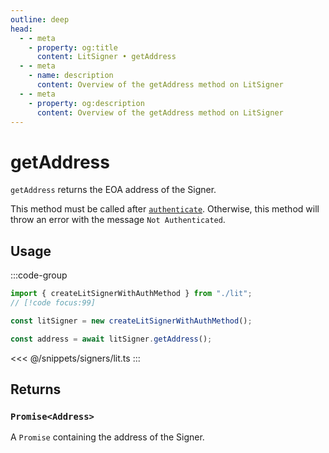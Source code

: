 ```yaml
---
outline: deep
head:
  - - meta
    - property: og:title
      content: LitSigner • getAddress
  - - meta
    - name: description
      content: Overview of the getAddress method on LitSigner
  - - meta
    - property: og:description
      content: Overview of the getAddress method on LitSigner
---
```


# getAddress

`getAddress` returns the EOA address of the Signer.

This method must be called after [`authenticate`](/packages/aa-signers/lit-protocol/authenticate). Otherwise, this method will throw an error with the message `Not Authenticated`.

## Usage

:::code-group

```ts [example.ts]
import { createLitSignerWithAuthMethod } from "./lit";
// [!code focus:99]

const litSigner = new createLitSignerWithAuthMethod();

const address = await litSigner.getAddress();
```

<<< @/snippets/signers/lit.ts
:::

## Returns

### `Promise<Address>`

A `Promise` containing the address of the Signer.
